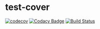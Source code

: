 # test-cover

[![codecov](https://codecov.io/gh/lashchenko/test-cover/branch/master/graph/badge.svg)](https://codecov.io/gh/lashchenko/test-cover)
[![Codacy Badge](https://api.codacy.com/project/badge/Grade/020276440f6e464f9e80acfe59bf1178)](https://app.codacy.com/app/lashchenko/test-cover?utm_source=github.com&utm_medium=referral&utm_content=lashchenko/test-cover&utm_campaign=Badge_Grade_Dashboard)
[![Build Status](https://travis-ci.org/lashchenko/test-cover.svg?branch=master)](https://travis-ci.org/lashchenko/test-cover)
